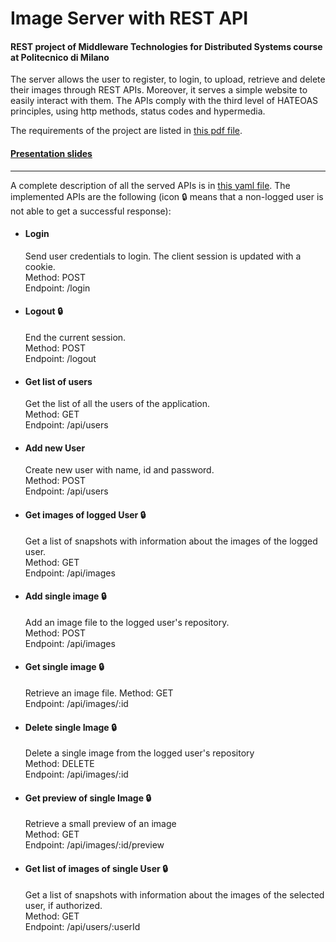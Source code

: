 # Image Server with REST API
#### REST project of Middleware Technologies for Distributed Systems course at Politecnico di Milano

The server allows the user to register, to login, to upload, retrieve and delete their images through REST APIs.
Moreover, it serves a simple website to easily interact with them.
The APIs comply with the third level of HATEOAS principles, using http methods, status codes and hypermedia.

The requirements of the project are listed in [this pdf file](https://github.com/cristiangiann/mtds-project-rest/blob/master/deliverables/requirements.pdf).

#### [Presentation slides](https://github.com/cristiangiann/mtds-project-rest/blob/master/deliverables/presentation.pdf)
---
A complete description of all the served APIs is in [this yaml file](https://github.com/cristiangiann/mtds-project-rest/blob/master/src/main/resources/api_documentation.yaml).
The implemented APIs are the following (icon 🔒 means that a non-logged user is not able to get a successful response):
+ #### Login
  Send user credentials to login. The client session is updated with a cookie.  
  Method: POST  
  Endpoint: /login
+ #### Logout 🔒
  End the current session.  
  Method: POST  
  Endpoint: /logout
+ #### Get list of users
  Get the list of all the users of the application.  
  Method: GET  
  Endpoint: /api/users
+ #### Add new User
  Create new user with name, id and password.  
  Method: POST  
  Endpoint: /api/users
+ #### Get images of logged User 🔒
  Get a list of snapshots with information about the images of the logged user.  
  Method: GET  
  Endpoint: /api/images
+ #### Add single image 🔒
  Add an image file to the logged user's repository.  
  Method: POST  
  Endpoint: /api/images
+ #### Get single image 🔒
  Retrieve an image file.
  Method: GET  
  Endpoint: /api/images/:id
+ #### Delete single Image 🔒
  Delete a single image from the logged user's repository  
  Method: DELETE  
  Endpoint: /api/images/:id
+ #### Get preview of single Image 🔒
  Retrieve a small preview of an image  
  Method: GET  
  Endpoint: /api/images/:id/preview
+ #### Get list of images of single User 🔒
  Get a list of snapshots with information about the images of the selected user, if authorized.  
  Method: GET  
  Endpoint: /api/users/:userId
